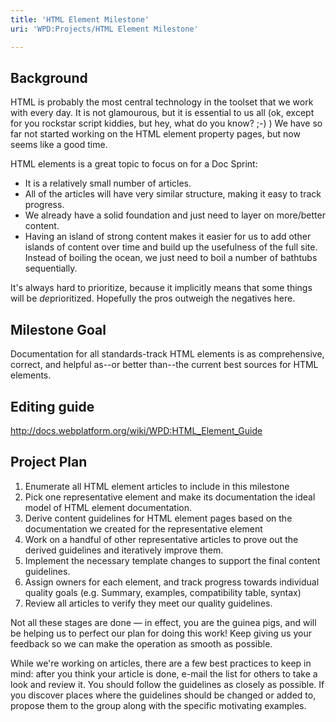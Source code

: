 ```yaml
---
title: 'HTML Element Milestone'
uri: 'WPD:Projects/HTML Element Milestone'

---
```

## Background

HTML is probably the most central technology in the toolset that we work with every day. It is not glamourous, but it is essential to us all (ok, except for you rockstar script kiddies, but hey, what do you know? ;-) ) We have so far not started working on the HTML element property pages, but now seems like a good time.

HTML elements is a great topic to focus on for a Doc Sprint:

-   It is a relatively small number of articles.
-   All of the articles will have very similar structure, making it easy to track progress.
-   We already have a solid foundation and just need to layer on more/better content.
-   Having an island of strong content makes it easier for us to add other islands of content over time and build up the usefulness of the full site. Instead of boiling the ocean, we just need to boil a number of bathtubs sequentially.

It's always hard to prioritize, because it implicitly means that some things will be *de*prioritized. Hopefully the pros outweigh the negatives here.

## Milestone Goal

Documentation for all standards-track HTML elements is as comprehensive, correct, and helpful as--or better than--the current best sources for HTML elements.

## Editing guide

<http://docs.webplatform.org/wiki/WPD:HTML_Element_Guide>

## Project Plan

1.  Enumerate all HTML element articles to include in this milestone
2.  Pick one representative element and make its documentation the ideal model of HTML element documentation.
3.  Derive content guidelines for HTML element pages based on the documentation we created for the representative element
4.  Work on a handful of other representative articles to prove out the derived guidelines and iteratively improve them.
5.  Implement the necessary template changes to support the final content guidelines.
6.  Assign owners for each element, and track progress towards individual quality goals (e.g. Summary, examples, compatibility table, syntax)
7.  Review all articles to verify they meet our quality guidelines.

Not all these stages are done — in effect, you are the guinea pigs, and will be helping us to perfect our plan for doing this work! Keep giving us your feedback so we can make the operation as smooth as possible.

While we're working on articles, there are a few best practices to keep in mind: after you think your article is done, e-mail the list for others to take a look and review it. You should follow the guidelines as closely as possible. If you discover places where the guidelines should be changed or added to, propose them to the group along with the specific motivating examples.
